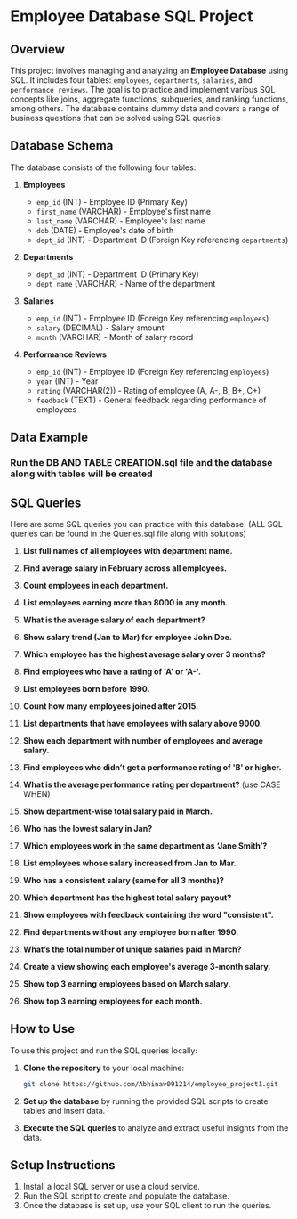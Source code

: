 # Employee Database SQL Project

## Overview
This project involves managing and analyzing an **Employee Database** using SQL. It includes four tables: `employees`, `departments`, `salaries`, and `performance reviews`. The goal is to practice and implement various SQL concepts like joins, aggregate functions, subqueries, and ranking functions, among others. The database contains dummy data and covers a range of business questions that can be solved using SQL queries.

## Database Schema

The database consists of the following four tables:

1. **Employees**
   - `emp_id` (INT) - Employee ID (Primary Key)
   - `first_name` (VARCHAR) - Employee's first name
   - `last_name` (VARCHAR) - Employee's last name
   - `dob` (DATE) - Employee's date of birth
   - `dept_id` (INT) - Department ID (Foreign Key referencing `departments`)

2. **Departments**
   - `dept_id` (INT) - Department ID (Primary Key)
   - `dept_name` (VARCHAR) - Name of the department

3. **Salaries**
   - `emp_id` (INT) - Employee ID (Foreign Key referencing `employees`)
   - `salary` (DECIMAL) - Salary amount
   - `month` (VARCHAR) - Month of salary record

4. **Performance Reviews**
   - `emp_id` (INT) - Employee ID (Foreign Key referencing `employees`)
   - `year` (INT) - Year
   - `rating` (VARCHAR(2)) - Rating of employee (A, A-, B, B+, C+)
   - `feedback` (TEXT) - General feedback regarding performance of employees

## Data Example
### Run the DB AND TABLE CREATION.sql file and the database along with tables will be created

## SQL Queries
Here are some SQL queries you can practice with this database: (ALL SQL queries can be found in the Queries.sql file along with solutions)

1. **List full names of all employees with department name.**

2. **Find average salary in February across all employees.**

3. **Count employees in each department.**

4. **List employees earning more than 8000 in any month.**

5. **What is the average salary of each department?**

6. **Show salary trend (Jan to Mar) for employee John Doe.**

7. **Which employee has the highest average salary over 3 months?**

8. **Find employees who have a rating of 'A' or 'A-'.**

9. **List employees born before 1990.**

10. **Count how many employees joined after 2015.**

11. **List departments that have employees with salary above 9000.**

12. **Show each department with number of employees and average salary.**

13. **Find employees who didn’t get a performance rating of 'B' or higher.**

14. **What is the average performance rating per department?** (use CASE WHEN)

15. **Show department-wise total salary paid in March.**

16. **Who has the lowest salary in Jan?**

17. **Which employees work in the same department as ‘Jane Smith’?**

18. **List employees whose salary increased from Jan to Mar.**

19. **Who has a consistent salary (same for all 3 months)?**

20. **Which department has the highest total salary payout?**

21. **Show employees with feedback containing the word "consistent".**

22. **Find departments without any employee born after 1990.**

23. **What’s the total number of unique salaries paid in March?**

24. **Create a view showing each employee's average 3-month salary.**

25. **Show top 3 earning employees based on March salary.**

26. **Show top 3 earning employees for each month.**

## How to Use

To use this project and run the SQL queries locally:

1. **Clone the repository** to your local machine:

    ```bash
    git clone https://github.com/Abhinav091214/employee_project1.git
    ```

2. **Set up the database** by running the provided SQL scripts to create tables and insert data.
3. **Execute the SQL queries** to analyze and extract useful insights from the data.

## Setup Instructions

1. Install a local SQL server or use a cloud service.
2. Run the SQL script to create and populate the database.
3. Once the database is set up, use your SQL client to run the queries.
